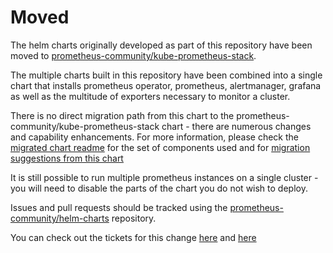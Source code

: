 # Moved
The helm charts originally developed as part of this repository have been moved to [prometheus-community/kube-prometheus-stack](https://github.com/prometheus-community/helm-charts/tree/main/charts/kube-prometheus-stack).

The multiple charts built in this repository have been combined into a single chart that installs prometheus operator, prometheus, alertmanager, grafana as well as the multitude of exporters necessary to monitor a cluster.

There is no direct migration path from this chart to the prometheus-community/kube-prometheus-stack chart - there are numerous changes and capability enhancements. For more information, please check the [migrated chart readme](https://github.com/prometheus-community/helm-charts/tree/main/charts/kube-prometheus-stack#kube-prometheus-stack) for the set of components used and for [migration suggestions from this chart](https://github.com/prometheus-community/helm-charts/tree/main/charts/kube-prometheus-stack#migrating-from-coreosprometheus-operator-chart)

It is still possible to run multiple prometheus instances on a single cluster - you will need to disable the parts of the chart you do not wish to deploy.

Issues and pull requests should be tracked using the [prometheus-community/helm-charts](https://github.com/prometheus-community/helm-charts) repository.

You can check out the tickets for this change [here](https://github.com/prometheus-operator/prometheus-operator/issues/592) and [here](https://github.com/helm/charts/pull/6765)
